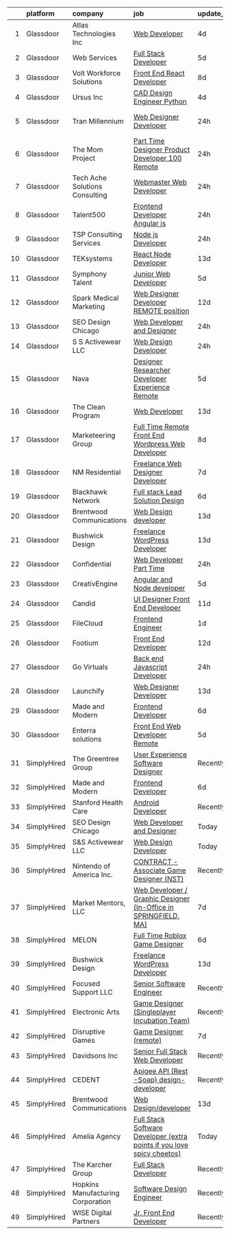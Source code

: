 

|    | platform    | company                            | job                                                                                                                                                                                                                                                                                                                                                                                                                                                                                                                                                                                                                                                                                                                                                                                                                                                                                                                                                                                                                                                                                                                                                                                                                                                                                                                                                                                     | update_time   | location          |
|---:|:------------|:-----------------------------------|:----------------------------------------------------------------------------------------------------------------------------------------------------------------------------------------------------------------------------------------------------------------------------------------------------------------------------------------------------------------------------------------------------------------------------------------------------------------------------------------------------------------------------------------------------------------------------------------------------------------------------------------------------------------------------------------------------------------------------------------------------------------------------------------------------------------------------------------------------------------------------------------------------------------------------------------------------------------------------------------------------------------------------------------------------------------------------------------------------------------------------------------------------------------------------------------------------------------------------------------------------------------------------------------------------------------------------------------------------------------------------------------|:--------------|:------------------|
|  1 | Glassdoor   | Atlas Technologies Inc             | [Web Developer](https://www.glassdoor.com/partner/jobListing.htm?pos=121&ao=1136043&s=58&guid=000001811e121b959ed68cc652c77215&src=GD_JOB_AD&t=SR&vt=w&ea=1&cs=1_77e33f0a&cb=1654066912483&jobListingId=1007898455636&jrtk=3-0-1g4f146u4r153801-1g4f146uji6h6800-31864aa1249e9e81-)                                                                                                                                                                                                                                                                                                                                                                                                                                                                                                                                                                                                                                                                                                                                                                                                                                                                                                                                                                                                                                                                                                     | 4d            | Remote            |
|  2 | Glassdoor   | Web Services                       | [Full Stack Developer](https://www.glassdoor.com/partner/jobListing.htm?pos=115&ao=1136043&s=58&guid=000001811e121b959ed68cc652c77215&src=GD_JOB_AD&t=SR&vt=w&cs=1_3a193476&cb=1654066912482&jobListingId=1007894176490&jrtk=3-0-1g4f146u4r153801-1g4f146uji6h6800-cc4dfb17a4d9cb93-)                                                                                                                                                                                                                                                                                                                                                                                                                                                                                                                                                                                                                                                                                                                                                                                                                                                                                                                                                                                                                                                                                                   | 5d            | Remote            |
|  3 | Glassdoor   | Volt Workforce Solutions           | [Front End React Developer](https://www.glassdoor.com/partner/jobListing.htm?pos=109&ao=1110586&s=58&guid=000001811e121b959ed68cc652c77215&src=GD_JOB_AD&t=SR&vt=w&ea=1&cs=1_65c6d933&cb=1654066912482&jobListingId=1007886916851&cpc=8795CF9063CD573D&jrtk=3-0-1g4f146u4r153801-1g4f146uji6h6800-685f25fd46f5eb93--6NYlbfkN0Dw5YS5k2p9urruc14icYN1MKKvJIN3Kd2XbyQRMSdz9Vq1-T5-D1XBTngNFaA8imbtl9Fri8XmadPg3WLGTXnXFjhEnNHwGM7ZuyuKjRsmE2qjCJirDbpKeG5qehprKwrtzd9XdoHxeh-9mXpd3yV9ZJZZvgZMCqHIy4Prf_ldl7qN7S3kPxincLkqbrCh_z-qNBpA6p87xBRZh6oVt63LGb3yH__FHs8LlLIe7-OLjNC5bBp_6OfQxEmDix_fBLn50-DZDmVGJh5xHQc-_Hg57PsR1Txs1_-X61fYpkcKtY5lF4QIo4Gga2j47tIhRiLkmdnJ45Rl0AHNkk2-PoVNGU9ZkCAPcOtJoyesZHsRgnwtIB16-PH7kdrxFeiLlqhBNHzT87yKA0zUa12rZCzweVdsbVhhzwMEpXIpx3DDGrLmHf8bWV9_kFCCjli9_dMiigYdxWnBUuwpfjT3L04VfjpVw7o0afLxGk87qXUbZ9Ku0dKWF5mYpxivcO7gus_dCCKBA5MxVb-P5esjQ3K7K4DEpjYOddY5y6m1fQqulN6sqQ9DFIlI)                                                                                                                                                                                                                                                                                                                                                                                                                                                                    | 8d            | Bothell, WA       |
|  4 | Glassdoor   | Ursus  Inc                         | [CAD Design Engineer   Python](https://www.glassdoor.com/partner/jobListing.htm?pos=108&ao=1110586&s=58&guid=000001811e121b959ed68cc652c77215&src=GD_JOB_AD&t=SR&vt=w&ea=1&cs=1_7485b299&cb=1654066912482&jobListingId=1007899348079&cpc=7F6F94E2229B3AB5&jrtk=3-0-1g4f146u4r153801-1g4f146uji6h6800-ecdf41b4d1e677c7--6NYlbfkN0CT8vBT9H5mqECx2dfLV_FONLPDKpIRssxVwtj05Tmm4rA5I0VNOPdM1oYsK66ov5pj6iPwSSFOVX5QPFO8Nv2EPILl9BcubqbR63heN1CiXRTgsYdYkJL4k-GBQ9B8JnSs63UVZ9l0LqjPF4pOCwLZlv4oQuB4GZEei26c3EdSaHYGFZq8Odzm2xnEd7hMB5KT6Y6HWF0sc2rPZydovcv4HN3wWA-yRkOCsQLIVePqtBIH1gKTmBCVF2gAEzCroV4JubQWGS_FS3tqZBrXlj7OU-DX4116w-uERMbjCj0BAleJmE51Tz3xBswL8M_tPHHd3EISEuh106vUB0pvmX3UlfVJ2asYE2ijuDJiE7N99I_U3ki8e13W1oCJ_EC2VWaIRdwnk_gr43EC8y_DBLHfAHtkUCMoH1p67-0YCToGydb41Qx97IAwOlSaUAouc4Z1REZDxNVsbL5J6hjL73bdtUP2pp6EPL5aV-zZrNejbOPe0-o1iTuOW5VZr2bfAfymyFoyOSVYrjV1TJZypwvE5cYNbJdvAEy9p-YxDRf_sBzwDQTMkl7fe_zcYsqgL57_fd1IL6TBfD4UH7HmzQ2-2zJZ4DH_S0JQ4PrCan5muVseWasZ_B87r_O2klo5l_BbadDsxQB66Vf7UCj8gtc8ygwotINs26xHrDVU30EpOdjq84zB9m0QbOs_b8a89gyhu9hPwLHVy7mS7zcnNVUAtwirp242dSCE6rkAP4EJRP7zMGvt_RI98Gln2N5s03Ro0KCq6KbZCdMzHXaBg4Tkky1N4RTQ8PouCyOs32WgEW0mHp1SUO1vxE0Xl3Vl6ggwMa4Ui0sIClesTyRYTZ-V_bh8aj7iIW5Bx34-4EjyGmsAiDxoby9oRYQ_AIN5xNy-nYHpL6byha5nUO32tYzYcWt_8hCRY8tOstZjB-IsjoyQRJ59yU7QnAyXcVNXG1V1hWjXrkTJ0nf4ZCyWW87rdeshdKl0_JyMv6AIUlN3OGX3fPHnQS9j) | 4d            | Redmond, WA       |
|  5 | Glassdoor   | Tran Millennium                    | [Web Designer Developer](https://www.glassdoor.com/partner/jobListing.htm?pos=103&ao=1110586&s=58&guid=000001811e121b959ed68cc652c77215&src=GD_JOB_AD&t=SR&vt=w&ea=1&cs=1_fed081ed&cb=1654066912481&jobListingId=1007907064996&cpc=B63DE67CBF13A213&jrtk=3-0-1g4f146u4r153801-1g4f146uji6h6800-4380dd67a871539e--6NYlbfkN0Cp_WSJKd_Pz82imZmURPbhd3kYBsiZi4lpMLOH6vOlLMqbuwfEg4rdTEMnNBUa9kdT_zKWeShT6Iyfg-zvbcXqMxZRL1CWG_UJnWCuwoVz0jZVJFMofpckzbgiolrzAYHQFt16FPjyJ9TiDsaJTrGWQ1pQF9vVqNLYzyETa0vpithecWJGOCIgm3hICIr4lTimfgrW0KpqBueOjfx8NMTFqkgw9he8oWT6ZMQzRC_UzcKSiGTPnUc8pPFSWk08wCNPcdJyvs8bflK-Ytmlv70ybMrysekOAwj7bmpLd3_7XwrvFQnbetuQhd327iJpLI9F6cq7n-qOKtXkhFuXPS5AZfyTriHu5NYyneyQjc6bSniAis5v_S_fSLOZUWsW0CWMjYuRlrE0CUOTJ87Y1nF3m-JGlS_8eForZg-Ixxxru4Tb5ryUy_lhop4U4IkbLqbEGFHVCTMSoMGve3gBaMuH_GUJ8XYv2oSwwiTA1VWLqwRJnPEAYi_IVZOs2_aUDCP6MB51a0xO2w%3D%3D)                                                                                                                                                                                                                                                                                                                                                                                                                                                                                                           | 24h           | San Francisco, CA |
|  6 | Glassdoor   | The Mom Project                    | [Part Time Designer Product Developer  100  Remote ](https://www.glassdoor.com/partner/jobListing.htm?pos=105&ao=1110586&s=58&guid=000001811e121b959ed68cc652c77215&src=GD_JOB_AD&t=SR&vt=w&cs=1_d4a151db&cb=1654066912481&jobListingId=1007907305318&cpc=217C45A42544DB93&jrtk=3-0-1g4f146u4r153801-1g4f146uji6h6800-bf12cea966af4d51--6NYlbfkN0BDp_epf89aHDQhKpPegNJQ_ldQpEFZQsM9OcONMGxWx6pU56EKHF58QjVdAUvn2gXbcq3b7dgui9PL5hXnJLxzcfDtMsMJKW6semUZi8nuWMQxKl1BC0r-HmUOLQ-RVy7_6EvRbOG3Qy3BnWakYC3t5osg0T5VyzrLpeo_kaYBryWXouhebFjUVYD30-oi05A2Ay260-XQSYxrHB5Og35UFKnJbb4R_hdpey-i95PFvtibdC1mMsGSZrX7PcjCw7x4AC7hHv7CJ5eIDGJeNqxN9xTRd0R3nECdnqGdRBbrBnHOgVluBjLXgCvmBVKhnezsgEZ5kceySyBlnkrfE1fSmemJdpu5_BCN_kfdE-yksXx3mCkx_ebcn-PrCcoDIJyz3QUM5WbIj_U5twMaYkbXdIbjgS6oq5lDycR2mfK0JT2EC210S9eSdgII-HnvKT4b0juG6ehIo236S5JVMvgssoKWsbwnonv94SB-qZUz858QufMriAczT4Q473XnYlnJwns-5GBR6RQkTweNXXsg5sHqztluVX0CMaLK8KHQ89dJM5Eumxv0FC-lqCc00Ss%3D)                                                                                                                                                                                                                                                                                                                                                                                                                                  | 24h           | Remote            |
|  7 | Glassdoor   | Tech   Ache Solutions   Consulting | [Webmaster Web Developer](https://www.glassdoor.com/partner/jobListing.htm?pos=128&ao=1136043&s=58&guid=000001811e121b959ed68cc652c77215&src=GD_JOB_AD&t=SR&vt=w&ea=1&cs=1_5e6f59ad&cb=1654066912485&jobListingId=1007907091053&jrtk=3-0-1g4f146u4r153801-1g4f146uji6h6800-ed26336e3e0d45e6-)                                                                                                                                                                                                                                                                                                                                                                                                                                                                                                                                                                                                                                                                                                                                                                                                                                                                                                                                                                                                                                                                                           | 24h           | Remote            |
|  8 | Glassdoor   | Talent500                          | [Frontend Developer   Angular js](https://www.glassdoor.com/partner/jobListing.htm?pos=114&ao=1136043&s=58&guid=000001811e121b959ed68cc652c77215&src=GD_JOB_AD&t=SR&vt=w&cs=1_7b4b5b64&cb=1654066912482&jobListingId=1007904529317&jrtk=3-0-1g4f146u4r153801-1g4f146uji6h6800-87f5623e7ebd3c43-)                                                                                                                                                                                                                                                                                                                                                                                                                                                                                                                                                                                                                                                                                                                                                                                                                                                                                                                                                                                                                                                                                        | 24h           | Remote            |
|  9 | Glassdoor   | TSP Consulting Services            | [Node js Developer](https://www.glassdoor.com/partner/jobListing.htm?pos=118&ao=1136043&s=58&guid=000001811e121b959ed68cc652c77215&src=GD_JOB_AD&t=SR&vt=w&ea=1&cs=1_eb1e6773&cb=1654066912483&jobListingId=1007905103187&jrtk=3-0-1g4f146u4r153801-1g4f146uji6h6800-4d78b94e406e57ba-)                                                                                                                                                                                                                                                                                                                                                                                                                                                                                                                                                                                                                                                                                                                                                                                                                                                                                                                                                                                                                                                                                                 | 24h           | Remote            |
| 10 | Glassdoor   | TEKsystems                         | [React Node Developer](https://www.glassdoor.com/partner/jobListing.htm?pos=110&ao=1110586&s=58&guid=000001811e121b959ed68cc652c77215&src=GD_JOB_AD&t=SR&vt=w&cs=1_b54c1a4a&cb=1654066912482&jobListingId=1007871935209&cpc=8795CF9063CD573D&jrtk=3-0-1g4f146u4r153801-1g4f146uji6h6800-7e02c8f90d9457c8--6NYlbfkN0AuKz8EBO1xHDEL7V2YF9xF3dC_I9B9i-Zw2Jh8clPMK9BxhHDJszxSyW718EipT5NGZfVHVcfBvnLF18oBYux5CsQw_6GtuuJTVJ26TFdMOkrtXqicXAdEKkQRgri9YesZWb_jHRCjyDZbCbxWQ2pSyFhuqQHwEaYMKDr9vcfopQ9kbfo4zHQDujxerBbjXFgMEBlaufAV_yUaR2Ksbrvq802IfMj1WhYbz3Fyw975JJCVxqAcHyjDpnbMbsuut54f-JKfqJce1Hc1lzyWn9q9YGKjbA_mrWizvnJensN7zzUZEC18lLQPMXO9L1Hb_gmXsbGmi8quHF7D3FCggXl4t-wmRFq1xQmN-T_WRuYFRyvYAGLYN1dfsGtLmS6VYzBy1_8sM_GGS1pFs0fs40c3UGyuMFfa018YRxu5zirkzqYUeEz_BsaVtgGHU8WOOt8WlPj5XJvWGzyJGQfcW-kS3qCtSMAtFDzE04lI45RP_Aspw4pSmSH4NtuqMeg8fSR4Boj0yOgJWPlFfhSUupoOL4ZiTxteyzRrgpLAbDkZZe22UswfoSfWSUbeYjUXz0FUAM40aacwdaNIbS5w8WI0IKJeNhloufo63AB6_-AXWJV92oUBveaDpyA9D4GOmyTn7srcEar25S67bckHydqWjjx2OoPmQnzItaVkSd68bZE6rVkEbVSAtjQoUx3Y5M4dsM3FAZptoRG-nOK24Zf4iJzC6QLIOqrqPJIu5tFxk3q9VdnPacIduARXXUNwYT1WJ_dNHCf3t5TH65NVKr9njMky_uo2O2PoIIGpD0Vp4S7WB7o7Cq8pz0Yfwmwbmc2mVOPkCoW7iK2xnAXGWLvRD6D1zZItW1QqyHOB3t5sz8xFh_NpQvmm3cbndR_c1la3L_LAt4guhdCTznPfu7hFNTFdnbbUsOalhA070zCQuOuyOU1FqsNrWKfqRJbFuzk%3D)                                                                | 13d           | Cupertino, CA     |
| 11 | Glassdoor   | Symphony Talent                    | [Junior Web Developer](https://www.glassdoor.com/partner/jobListing.htm?pos=125&ao=1136043&s=58&guid=000001811e121b959ed68cc652c77215&src=GD_JOB_AD&t=SR&vt=w&cs=1_9c1728f9&cb=1654066912483&jobListingId=1007896046208&jrtk=3-0-1g4f146u4r153801-1g4f146uji6h6800-4d7a413dbbdaaa60-)                                                                                                                                                                                                                                                                                                                                                                                                                                                                                                                                                                                                                                                                                                                                                                                                                                                                                                                                                                                                                                                                                                   | 5d            | Atlanta, GA       |
| 12 | Glassdoor   | Spark Medical Marketing            | [Web Designer Developer   REMOTE position](https://www.glassdoor.com/partner/jobListing.htm?pos=129&ao=1136043&s=58&guid=000001811e121b959ed68cc652c77215&src=GD_JOB_AD&t=SR&vt=w&ea=1&cs=1_259b1abe&cb=1654066912483&jobListingId=1007877826863&jrtk=3-0-1g4f146u4r153801-1g4f146uji6h6800-2f13653f5c5aacea-)                                                                                                                                                                                                                                                                                                                                                                                                                                                                                                                                                                                                                                                                                                                                                                                                                                                                                                                                                                                                                                                                          | 12d           | Remote            |
| 13 | Glassdoor   | SEO Design Chicago                 | [Web Developer and Designer](https://www.glassdoor.com/partner/jobListing.htm?pos=113&ao=1136043&s=58&guid=000001811e121b959ed68cc652c77215&src=GD_JOB_AD&t=SR&vt=w&ea=1&cs=1_403cd427&cb=1654066912482&jobListingId=1007905745551&jrtk=3-0-1g4f146u4r153801-1g4f146uji6h6800-edb5c12235ecbca6-)                                                                                                                                                                                                                                                                                                                                                                                                                                                                                                                                                                                                                                                                                                                                                                                                                                                                                                                                                                                                                                                                                        | 24h           | Remote            |
| 14 | Glassdoor   | S S Activewear LLC                 | [Web Design Developer](https://www.glassdoor.com/partner/jobListing.htm?pos=101&ao=1110586&s=58&guid=000001811e121b959ed68cc652c77215&src=GD_JOB_AD&t=SR&vt=w&cs=1_c065c324&cb=1654066912481&jobListingId=1007907546318&cpc=D6DEFEE27D6A642D&jrtk=3-0-1g4f146u4r153801-1g4f146uji6h6800-9a94e0e65c736bca--6NYlbfkN0Ajr136nt6A_LHOZ7dazkZBMRVGXfFx1UH3hXSlGZi78qV2vh4IIPaG56QxCFgA56Adpr9RaXdipIXu1R4bmSOvMziN5foyE-Hu6-wOJzorB798i-BTTof0WkY407sJ8JJ-b48jkEdELNvzxft-sRf5NMtJ6JiYIBRDHRpWroXbQqBaO_5kxxHvN-KYbt9H9FU-F8bCVWeed56PDkhqUEuRGHhHzWK0Nu3lZP0kPet2iRwACwaCwOfDb-EMyWgGqkFBKsp09SmJIiHJ7b39x4iITuKGS7usJsgJw8ofTZOifCaFKUP0Im-HWIWvmElt5qIRpoF7_s7wyRsPzpwMa-wlxH24lpmCw28-cOvgW5Epo9zSFBYTC_u9vV5WH1c02zA5TnolGqEcpXIclIuOS_laQPSAPlnZfZO4Ze7e5jfF6NDKJR61jVli5pLKCd9r--pxgixUWlRt4Ge0AY2ReR3nF6tJbCL6uz4sTlNODL10_qARqyRZLmCYjvTActOotRe7M1STEH4kC9ppCkEE-A-wPoL6raSaWS0OirVkOAWtJqs3cRnlrfqjjo29-Lv0ER6nU9BGxrV6zFr3mpnwraYSZPRuXSTjDzPIo_cTMGuw4V0EDNM3e5NwqaCKdS_EVjs8HuYynbcHPZ3IGMx9n33s7bJmqQtY41HDPF8HcR32naeGmVqGoxV-1zU6IVwXIC6dF0ePh0D7i5BuAy7jeoBTLJT648jY3qK0Cae60wcf2wWAN7a4qYFa8OodC6zXDIo%3D)                                                                                                                                                                                                                                                                | 24h           | Bolingbrook, IL   |
| 15 | Glassdoor   | Nava                               | [Designer Researcher  Developer Experience  Remote ](https://www.glassdoor.com/partner/jobListing.htm?pos=116&ao=1136043&s=58&guid=000001811e121b959ed68cc652c77215&src=GD_JOB_AD&t=SR&vt=w&cs=1_6c9c5876&cb=1654066912483&jobListingId=1007895284049&jrtk=3-0-1g4f146u4r153801-1g4f146uji6h6800-6915f9656e40c825-)                                                                                                                                                                                                                                                                                                                                                                                                                                                                                                                                                                                                                                                                                                                                                                                                                                                                                                                                                                                                                                                                     | 5d            | Remote            |
| 16 | Glassdoor   | The Clean Program                  | [Web Developer](https://www.glassdoor.com/partner/jobListing.htm?pos=119&ao=1136043&s=58&guid=000001811e121b959ed68cc652c77215&src=GD_JOB_AD&t=SR&vt=w&ea=1&cs=1_f502df70&cb=1654066912483&jobListingId=1007872819544&jrtk=3-0-1g4f146u4r153801-1g4f146uji6h6800-4daffff3c367aa79-)                                                                                                                                                                                                                                                                                                                                                                                                                                                                                                                                                                                                                                                                                                                                                                                                                                                                                                                                                                                                                                                                                                     | 13d           | Remote            |
| 17 | Glassdoor   | Marketeering Group                 | [Full Time Remote Front End Wordpress Web Developer](https://www.glassdoor.com/partner/jobListing.htm?pos=127&ao=1136043&s=58&guid=000001811e121b959ed68cc652c77215&src=GD_JOB_AD&t=SR&vt=w&ea=1&cs=1_cf9a45c3&cb=1654066912483&jobListingId=1007886773310&jrtk=3-0-1g4f146u4r153801-1g4f146uji6h6800-3f06f775d94da0a2-)                                                                                                                                                                                                                                                                                                                                                                                                                                                                                                                                                                                                                                                                                                                                                                                                                                                                                                                                                                                                                                                                | 8d            | Remote            |
| 18 | Glassdoor   | NM Residential                     | [Freelance Web Designer Developer](https://www.glassdoor.com/partner/jobListing.htm?pos=123&ao=1136043&s=58&guid=000001811e121b959ed68cc652c77215&src=GD_JOB_AD&t=SR&vt=w&ea=1&cs=1_bfc496f3&cb=1654066912483&jobListingId=1007889424611&jrtk=3-0-1g4f146u4r153801-1g4f146uji6h6800-8b33379d0efd92ef-)                                                                                                                                                                                                                                                                                                                                                                                                                                                                                                                                                                                                                                                                                                                                                                                                                                                                                                                                                                                                                                                                                  | 7d            | Orlando, FL       |
| 19 | Glassdoor   | Blackhawk Network                  | [Full stack Lead  Solution Design ](https://www.glassdoor.com/partner/jobListing.htm?pos=104&ao=1110586&s=58&guid=000001811e121b959ed68cc652c77215&src=GD_JOB_AD&t=SR&vt=w&ea=1&cs=1_6c39bc37&cb=1654066912481&jobListingId=1007892412144&cpc=BBBD384EA192911E&jrtk=3-0-1g4f146u4r153801-1g4f146uji6h6800-e36abfdd26177038--6NYlbfkN0C0ypVDY4-8ByenE0etoQUbEbmqUK4CxMugKcitdDNcCUPR4JIw5GKqMWqCeJj5nFepsVzu1HJ7LUtBw-Yec9XS2LrhGu7R7I7yAhnR2Rb8TEy-U9VPAE-xoG9ILdUnbhd2x7zNmbOr5Ym9_VUVNTcFwxY9bj45GiZbQg3m9SmgnmNLDBRiaIbDX9TE6Fc5AAxV2KORtWR4EjvojFvhodjx95wVgiAQDx3UpE_7x-eF3xqwGspayOAClCN0BprSvPsJaHz9nJd_PVUetDUPgTF5hpPUJ-y97nYa74aMu76SToMC7vkdJ2MVmJZEgDSax2Wf33Yuy4xax-FcdGUbzdaCZr8Toeq16JxKGat9G5BkHhb4UtamlN-HrgRuqAVOqBAkexX6gE4lIHqwzH1qMH8JBp8wwFPXWOfs5wvVjHlTD79ctJ9qoZM70H5urJZtFINqNIhVUCYgXaWYDZiayQwnxVzmW-v7c5gXyQOZlL27JPV7RbkSN_evVvvwjzitPJbQDuXmDgJYrxJspJCmXkXu)                                                                                                                                                                                                                                                                                                                                                                                                                                                                                            | 6d            | Remote            |
| 20 | Glassdoor   | Brentwood Communications           | [Web Design developer](https://www.glassdoor.com/partner/jobListing.htm?pos=111&ao=1136043&s=58&guid=000001811e121b959ed68cc652c77215&src=GD_JOB_AD&t=SR&vt=w&ea=1&cs=1_a9723433&cb=1654066912482&jobListingId=1007873468245&jrtk=3-0-1g4f146u4r153801-1g4f146uji6h6800-341c58f7972e474b-)                                                                                                                                                                                                                                                                                                                                                                                                                                                                                                                                                                                                                                                                                                                                                                                                                                                                                                                                                                                                                                                                                              | 13d           | Remote            |
| 21 | Glassdoor   | Bushwick Design                    | [Freelance WordPress Developer](https://www.glassdoor.com/partner/jobListing.htm?pos=112&ao=1136043&s=58&guid=000001811e121b959ed68cc652c77215&src=GD_JOB_AD&t=SR&vt=w&ea=1&cs=1_a81efd53&cb=1654066912482&jobListingId=1007873425561&jrtk=3-0-1g4f146u4r153801-1g4f146uji6h6800-81d75f43ebaeed53-)                                                                                                                                                                                                                                                                                                                                                                                                                                                                                                                                                                                                                                                                                                                                                                                                                                                                                                                                                                                                                                                                                     | 13d           | Remote            |
| 22 | Glassdoor   | Confidential                       | [Web Developer  Part Time ](https://www.glassdoor.com/partner/jobListing.htm?pos=102&ao=1110586&s=58&guid=000001811e121b959ed68cc652c77215&src=GD_JOB_AD&t=SR&vt=w&ea=1&cs=1_8740f138&cb=1654066912481&jobListingId=1007905392235&cpc=88BA482E144BE5C8&jrtk=3-0-1g4f146u4r153801-1g4f146uji6h6800-e35ddc5ee4aa6cfa--6NYlbfkN0Aud7R_qXNqhvcbvKxhCMvxmp6vd4wU5ICURI82C-tj0bxnp2FillRMqLjFUiAFY2MOJtH8PZep5gZCImZUtOW6OjO_q_5L4DMjnDv0PaINld1IO6GVyU804OJf1AzR25XkgXte8BTmlSuI13_S97ZDW9HrI16PFH_f8ay9XLAfgt-waIqHWAl5yNFoTidGVaKik5BLW82T6cZGxSVwsXBlG9Ce8V1Q8zPZNb-ZUVU4Cj71UuQQV898lvS6R6nibxlebGd_hsKfxW44q7nK66FfSrtQnB5z7TeigWpA6Rb3xQMUqg_OV2s3P1VpNDtSiyObE0urswoAmB2dNACDdSxTWs9zDXtto-OFC0jZ17iQ7hD7zEvmzGs3p7N2sdtaqUU7KyJuGys8GgGCNGbvc5qY7s-vz6LxO-dAKb7qKkCiUAmCBSs1Fo-PHrFXfSfmKep8ZwHF5t_H0ROTm7G17KiN9-pgIwzzQFClV8_r8P48SNKDwMb4UBglpJE16IMeIHjVDHIn72OPIg%3D%3D)                                                                                                                                                                                                                                                                                                                                                                                                                                                                                                        | 24h           | Remote            |
| 23 | Glassdoor   | CreativEngine                      | [Angular and Node developer](https://www.glassdoor.com/partner/jobListing.htm?pos=106&ao=1110586&s=58&guid=000001811e121b959ed68cc652c77215&src=GD_JOB_AD&t=SR&vt=w&ea=1&cs=1_75b62081&cb=1654066912482&jobListingId=1007895190317&cpc=5EFBB0462F9C6B7A&jrtk=3-0-1g4f146u4r153801-1g4f146uji6h6800-a94d9f60e8b97e14--6NYlbfkN0CKNDqTNCGzGpkFyNdh7uOTOsA8SnCa59fbXz4FjcTWnGCtEmeoRpM7CDyClEqMW3rrIAwbdUhbo4SkMpXlh12ADNUC7O3elUKedgeyJihR2Coort3ugIov1EDBrcScxpXJo38DBvIx9NVoxQpsulc4pLNE_LtE0Y6SqT2mWKl3YYblO5FQ-9H5wP0DBZ-dGcbFvkL4fs_IqGEAJZFGPpOyXzD-XHABTrCNn3OE2FlLznTpO2d01dKCn7PhKmZgpKCRJ3FrkAcej04rI7afuBwfbsYrfO5QpEoVIq8hYPnaV0GS9ft9asN019QGRBXy2KrI0PqJvtrYkJHKs0eEKQr49fWWUXQPHMYbwUaD_dVoefYdQkXSzQMWPWRZGzh2NtOEqtwt1BgfiA_QpxrrgLIFQwhtygeWDisK-oNMVKkJgYpuQRGRGn4dPUCflOb5jMx-aC75tGCURqa9vCnvJds7x6yoklg4B_112hk8THrZ028UslIFt9wFCzMvLP7uNHM%3D)                                                                                                                                                                                                                                                                                                                                                                                                                                                                                                                     | 5d            | Remote            |
| 24 | Glassdoor   | Candid                             | [UI Designer Front End Developer](https://www.glassdoor.com/partner/jobListing.htm?pos=107&ao=1110586&s=58&guid=000001811e121b959ed68cc652c77215&src=GD_JOB_AD&t=SR&vt=w&ea=1&cs=1_486571ec&cb=1654066912482&jobListingId=1007880191549&cpc=47CFDC01B3F81FAC&jrtk=3-0-1g4f146u4r153801-1g4f146uji6h6800-cfe725a00f645d07--6NYlbfkN0CKPh-9f2AYbG3Rd5zGJxcGbNBJT9jJ6Zul-69NwYwEgda84LJV2Wwmq4qCbAK5nvv3mRXVfHLTahOd3mdOD6RktohC3BY5qkI_C-tKnob9wNRMdKsHD-b-c6iNeygalEgP_CKT9LNjZiiEns_cp1177rag2mJpaPMcF4tWoQmKCjevuLNo74jt0kb-gGY7bC-a6ZwxwwFwgWqFN4po9jqahofESv_fHLD1e75TdnJQqMbtmP4-TM9rMN5lpdF8IhFrxY7ElbOXI4ELUtAgYX2tgOqxn4s4ig5q0ZrvxADTW5tHfbOHnXidLQe0x4F6mK7UZiyCTCM7NwdyyUiK1ydq7eyMKiIu0wWMxq9yuLGU0obWVS4sSMQZLaJg4HlAJKDkLAr_2UEACpIfOS3c02pbgtTcGjv1Nxd4DrwZfzyHxVO9pLmiN5q00y_e4kCS7mHGoZ3H078hajKfgpz_f4jw81CarMyAVbb0vDSNpYvhlM48TWiO02Xt-vrZwYjh3ZVY5Hd78Ub1XQ%3D%3D)                                                                                                                                                                                                                                                                                                                                                                                                                                                                                                  | 11d           | Remote            |
| 25 | Glassdoor   | FileCloud                          | [Frontend Engineer](https://www.glassdoor.com/partner/jobListing.htm?pos=124&ao=1136043&s=58&guid=000001811e121b959ed68cc652c77215&src=GD_JOB_AD&t=SR&vt=w&cs=1_7b50f721&cb=1654066912483&jobListingId=1007903863705&jrtk=3-0-1g4f146u4r153801-1g4f146uji6h6800-99bd0a61732e32d1-)                                                                                                                                                                                                                                                                                                                                                                                                                                                                                                                                                                                                                                                                                                                                                                                                                                                                                                                                                                                                                                                                                                      | 1d            | Remote            |
| 26 | Glassdoor   | Footium                            | [Front End Developer](https://www.glassdoor.com/partner/jobListing.htm?pos=117&ao=1136043&s=58&guid=000001811e121b959ed68cc652c77215&src=GD_JOB_AD&t=SR&vt=w&ea=1&cs=1_3435a30d&cb=1654066912483&jobListingId=1007876757172&jrtk=3-0-1g4f146u4r153801-1g4f146uji6h6800-7ba4269bccfd3048-)                                                                                                                                                                                                                                                                                                                                                                                                                                                                                                                                                                                                                                                                                                                                                                                                                                                                                                                                                                                                                                                                                               | 12d           | Remote            |
| 27 | Glassdoor   | Go Virtuals                        | [Back end Javascript Developer](https://www.glassdoor.com/partner/jobListing.htm?pos=126&ao=1136043&s=58&guid=000001811e121b959ed68cc652c77215&src=GD_JOB_AD&t=SR&vt=w&ea=1&cs=1_9fb01494&cb=1654066912483&jobListingId=1007905368849&jrtk=3-0-1g4f146u4r153801-1g4f146uji6h6800-f124c086ea5d9ca2-)                                                                                                                                                                                                                                                                                                                                                                                                                                                                                                                                                                                                                                                                                                                                                                                                                                                                                                                                                                                                                                                                                     | 24h           | Los Angeles, CA   |
| 28 | Glassdoor   | Launchify                          | [Web Designer Developer](https://www.glassdoor.com/partner/jobListing.htm?pos=130&ao=1136043&s=58&guid=000001811e121b959ed68cc652c77215&src=GD_JOB_AD&t=SR&vt=w&ea=1&cs=1_97939ff9&cb=1654066912484&jobListingId=1007873147124&jrtk=3-0-1g4f146u4r153801-1g4f146uji6h6800-262906588ff2f29d-)                                                                                                                                                                                                                                                                                                                                                                                                                                                                                                                                                                                                                                                                                                                                                                                                                                                                                                                                                                                                                                                                                            | 13d           | San Diego, CA     |
| 29 | Glassdoor   | Made and Modern                    | [Frontend Developer](https://www.glassdoor.com/partner/jobListing.htm?pos=120&ao=1136043&s=58&guid=000001811e121b959ed68cc652c77215&src=GD_JOB_AD&t=SR&vt=w&ea=1&cs=1_bfb2f3bd&cb=1654066912483&jobListingId=1007892085348&jrtk=3-0-1g4f146u4r153801-1g4f146uji6h6800-c82b8d6222e2e250-)                                                                                                                                                                                                                                                                                                                                                                                                                                                                                                                                                                                                                                                                                                                                                                                                                                                                                                                                                                                                                                                                                                | 6d            | Remote            |
| 30 | Glassdoor   | Enterra solutions                  | [Front End Web Developer  Remote ](https://www.glassdoor.com/partner/jobListing.htm?pos=122&ao=1136043&s=58&guid=000001811e121b959ed68cc652c77215&src=GD_JOB_AD&t=SR&vt=w&ea=1&cs=1_0cdda92c&cb=1654066912483&jobListingId=1007895381103&jrtk=3-0-1g4f146u4r153801-1g4f146uji6h6800-2ea42753bd93f47f-)                                                                                                                                                                                                                                                                                                                                                                                                                                                                                                                                                                                                                                                                                                                                                                                                                                                                                                                                                                                                                                                                                  | 5d            | Remote            |
| 31 | SimplyHired | The Greentree Group                | [User Experience Software Designer](https://www.simplyhired.com/job/c_1rhXmc5Ll3M8MbC43jtDPUeeuK0dasJqPN2wkMhCW8f3VwkvDVLg?q=design+developer)                                                                                                                                                                                                                                                                                                                                                                                                                                                                                                                                                                                                                                                                                                                                                                                                                                                                                                                                                                                                                                                                                                                                                                                                                                          | Recently      | Columbus, OH      |
| 32 | SimplyHired | Made and Modern                    | [Frontend Developer](https://www.simplyhired.com/job/dIw9Oa81-MuQbPVcUWoQr3uyVkrLB-CQ4-kfQKb-MUJiod5Ids5gPA?q=design+developer)                                                                                                                                                                                                                                                                                                                                                                                                                                                                                                                                                                                                                                                                                                                                                                                                                                                                                                                                                                                                                                                                                                                                                                                                                                                         | 6d            | Remote            |
| 33 | SimplyHired | Stanford Health Care               | [Android Developer](https://www.simplyhired.com/job/bixntMy0ujDioU4BjtZEEvVL_r_XDW95SQ5woSmxcbcU1YTvBsekZQ?q=design+developer)                                                                                                                                                                                                                                                                                                                                                                                                                                                                                                                                                                                                                                                                                                                                                                                                                                                                                                                                                                                                                                                                                                                                                                                                                                                          | Recently      | Palo Alto, CA     |
| 34 | SimplyHired | SEO Design Chicago                 | [Web Developer and Designer](https://www.simplyhired.com/job/FjzmiF5LocletrYRA1n-Axbq9osZZ5ZuleN5Fh7qXPRhqE4TPW8oeA?q=design+developer)                                                                                                                                                                                                                                                                                                                                                                                                                                                                                                                                                                                                                                                                                                                                                                                                                                                                                                                                                                                                                                                                                                                                                                                                                                                 | Today         | Remote            |
| 35 | SimplyHired | S&S Activewear LLC                 | [Web Design Developer](https://www.simplyhired.com/job/JAhL1-kSHbc4W-PWDufCcSNjujEpjikk9Is82hrtCiwuj-6J_Ki8BQ?q=design+developer)                                                                                                                                                                                                                                                                                                                                                                                                                                                                                                                                                                                                                                                                                                                                                                                                                                                                                                                                                                                                                                                                                                                                                                                                                                                       | Today         | Bolingbrook, IL   |
| 36 | SimplyHired | Nintendo of America Inc.           | [CONTRACT - Associate Game Designer (NST)](https://www.simplyhired.com/job/gtct-XnGZ_zTfwf6pqrShCeuZurC4G5GBTi3IVtDFjWKfsKBVgZsjg?q=design+developer)                                                                                                                                                                                                                                                                                                                                                                                                                                                                                                                                                                                                                                                                                                                                                                                                                                                                                                                                                                                                                                                                                                                                                                                                                                   | Recently      | Redmond, WA       |
| 37 | SimplyHired | Market Mentors, LLC                | [Web Developer / Graphic Designer (In-Office in SPRINGFIELD, MA)](https://www.simplyhired.com/job/kdDKEVojufcVMH10vEpQNtf-fbxzehti8PQJudzg7GIUfRr5_tUjIg?q=design+developer)                                                                                                                                                                                                                                                                                                                                                                                                                                                                                                                                                                                                                                                                                                                                                                                                                                                                                                                                                                                                                                                                                                                                                                                                            | 7d            | Hartford, CT      |
| 38 | SimplyHired | MELON                              | [Full Time Roblox Game Designer](https://www.simplyhired.com/job/s8_yKA_i-V0gzN6TiYha-bo4DW9jmgGsahM_RvfZGACf9AMnge-yYQ?q=design+developer)                                                                                                                                                                                                                                                                                                                                                                                                                                                                                                                                                                                                                                                                                                                                                                                                                                                                                                                                                                                                                                                                                                                                                                                                                                             | 6d            | Remote            |
| 39 | SimplyHired | Bushwick Design                    | [Freelance WordPress Developer](https://www.simplyhired.com/job/cT9tazAs1RJDKybQmBhxG0cez39wk9YtXMULvuD1Jh9iVS3-uLQ0sA?q=design+developer)                                                                                                                                                                                                                                                                                                                                                                                                                                                                                                                                                                                                                                                                                                                                                                                                                                                                                                                                                                                                                                                                                                                                                                                                                                              | 13d           | Remote            |
| 40 | SimplyHired | Focused Support LLC                | [Senior Software Engineer](https://www.simplyhired.com/job/Oy0JyfBQrB7idC_QUoj5aAz6aJQW662K8w3ejBmFrAgNpb4GXoJB0w?q=design+developer)                                                                                                                                                                                                                                                                                                                                                                                                                                                                                                                                                                                                                                                                                                                                                                                                                                                                                                                                                                                                                                                                                                                                                                                                                                                   | Recently      | Logan, UT         |
| 41 | SimplyHired | Electronic Arts                    | [Game Designer (Singleplayer Incubation Team)](https://www.simplyhired.com/job/JNTQU_ty4Xviedlq4TjtZGeecJCw6Vb0KrJtJEgrJXJPsCTOnorn8A?q=design+developer)                                                                                                                                                                                                                                                                                                                                                                                                                                                                                                                                                                                                                                                                                                                                                                                                                                                                                                                                                                                                                                                                                                                                                                                                                               | Recently      | Los Angeles, CA   |
| 42 | SimplyHired | Disruptive Games                   | [Game Designer (remote)](https://www.simplyhired.com/job/vytt5GMA1R1RrMNWATalKkRekAf5tHIK0Z9-YoH7I87k-ZDlqThfFg?q=design+developer)                                                                                                                                                                                                                                                                                                                                                                                                                                                                                                                                                                                                                                                                                                                                                                                                                                                                                                                                                                                                                                                                                                                                                                                                                                                     | 7d            | Berkeley, CA      |
| 43 | SimplyHired | Davidsons Inc                      | [Senior Full Stack Web Developer](https://www.simplyhired.com/job/wKXWRcUX9uC7_erx4ysbvMUcMV61jt10rB8iCYiZiwrbdY-3F0WmxQ?q=design+developer)                                                                                                                                                                                                                                                                                                                                                                                                                                                                                                                                                                                                                                                                                                                                                                                                                                                                                                                                                                                                                                                                                                                                                                                                                                            | Recently      | Greensboro, NC    |
| 44 | SimplyHired | CEDENT                             | [Apigee API (Rest -Soap) design-developer](https://www.simplyhired.com/job/1PlP0mnGhX7nQ5caSk6HsDRM6r_uN7sBZA4iNy6keeMAy3S55AWhkA?q=design+developer)                                                                                                                                                                                                                                                                                                                                                                                                                                                                                                                                                                                                                                                                                                                                                                                                                                                                                                                                                                                                                                                                                                                                                                                                                                   | Recently      | Phoenix, AZ       |
| 45 | SimplyHired | Brentwood Communications           | [Web Design/developer](https://www.simplyhired.com/job/V5K1wbvLh_2I2G-wu96ZFeRaS1q3W4AuewPem0uuFcoflL0Se6XSKw?q=design+developer)                                                                                                                                                                                                                                                                                                                                                                                                                                                                                                                                                                                                                                                                                                                                                                                                                                                                                                                                                                                                                                                                                                                                                                                                                                                       | 13d           | Remote            |
| 46 | SimplyHired | Amelia Agency                      | [Full Stack Software Developer (extra points if you love spicy cheetos)](https://www.simplyhired.com/job/M9cJ70vmPEfQpYF7UwJVTXFEDaJSNYwkHnZgkbkjQYgUk7gxx8CzIg?q=design+developer)                                                                                                                                                                                                                                                                                                                                                                                                                                                                                                                                                                                                                                                                                                                                                                                                                                                                                                                                                                                                                                                                                                                                                                                                     | Today         | Remote            |
| 47 | SimplyHired | The Karcher Group                  | [Full Stack Developer](https://www.simplyhired.com/job/JPw9CyuAtCQORfA796L8vj-gOKaXyrTgcCdogVfa28m5K5DN7SazUw?q=design+developer)                                                                                                                                                                                                                                                                                                                                                                                                                                                                                                                                                                                                                                                                                                                                                                                                                                                                                                                                                                                                                                                                                                                                                                                                                                                       | Recently      | North Canton, OH  |
| 48 | SimplyHired | Hopkins Manufacturing Corporation  | [Software Design Engineer](https://www.simplyhired.com/job/qY8slYaw9wD2ocnPC4HaJoxOS535kfd1g9te5vVup0OD4IWDFxIROg?q=design+developer)                                                                                                                                                                                                                                                                                                                                                                                                                                                                                                                                                                                                                                                                                                                                                                                                                                                                                                                                                                                                                                                                                                                                                                                                                                                   | Recently      | Emporia, KS       |
| 49 | SimplyHired | WISE Digital Partners              | [Jr. Front End Developer](https://www.simplyhired.com/job/hh9duWG-jKKMa4TMVGkpRJ4r97uBu32152SUJbvj5jzvKe9yDs3ReQ?q=design+developer)                                                                                                                                                                                                                                                                                                                                                                                                                                                                                                                                                                                                                                                                                                                                                                                                                                                                                                                                                                                                                                                                                                                                                                                                                                                    | Recently      | Remote            |